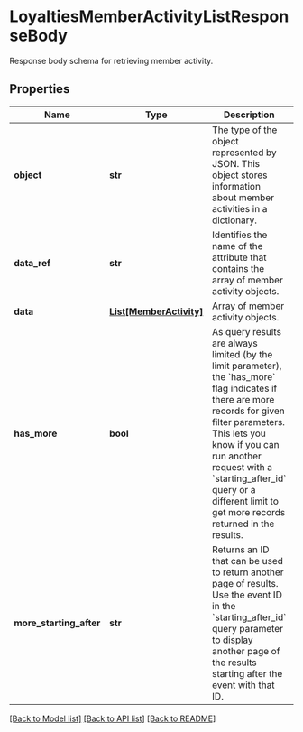 # LoyaltiesMemberActivityListResponseBody

Response body schema for retrieving member activity.

## Properties

Name | Type | Description | Notes
------------ | ------------- | ------------- | -------------
**object** | **str** | The type of the object represented by JSON. This object stores information about member activities in a dictionary. | [optional] [default to 'list']
**data_ref** | **str** | Identifies the name of the attribute that contains the array of member activity objects. | [optional] [default to 'data']
**data** | [**List[MemberActivity]**](MemberActivity.md) | Array of member activity objects. | [optional] 
**has_more** | **bool** | As query results are always limited (by the limit parameter), the &#x60;has_more&#x60; flag indicates if there are more records for given filter parameters. This lets you know if you can run another request with a &#x60;starting_after_id&#x60; query or a different limit to get more records returned in the results. | [optional] 
**more_starting_after** | **str** | Returns an ID that can be used to return another page of results. Use the event ID in the &#x60;starting_after_id&#x60; query parameter to display another page of the results starting after the event with that ID. | [optional] 

[[Back to Model list]](../README.md#documentation-for-models) [[Back to API list]](../README.md#documentation-for-api-endpoints) [[Back to README]](../README.md)


